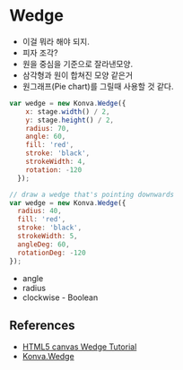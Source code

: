 # Wedge
* 이걸 뭐라 해야 되지.
* 피자 조각?
* 원을 중심을 기준으로 잘라낸모양.
* 삼각형과 원이 합쳐진 모양 같은거
* 원그래프(Pie chart)를 그릴때 사용할 것 같다.

```javascript
var wedge = new Konva.Wedge({
    x: stage.width() / 2,
    y: stage.height() / 2,
    radius: 70,
    angle: 60,
    fill: 'red',
    stroke: 'black',
    strokeWidth: 4,
    rotation: -120
  });
```

```javascript
// draw a wedge that's pointing downwards
var wedge = new Konva.Wedge({
  radius: 40,
  fill: 'red',
  stroke: 'black',
  strokeWidth: 5,
  angleDeg: 60,
  rotationDeg: -120
});
```

* angle
* radius
* clockwise - Boolean

## References
* [HTML5 canvas Wedge Tutorial](https://konvajs.org/docs/shapes/Wedge.html)
* [Konva.Wedge](https://konvajs.org/api/Konva.Wedge.html)